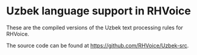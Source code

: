 # Uzbek language support in RHVoice

These are the compiled versions of the Uzbek text processing rules for RHVoice.

The source code can be found at https://github.com/RHVoice/Uzbek-src.

